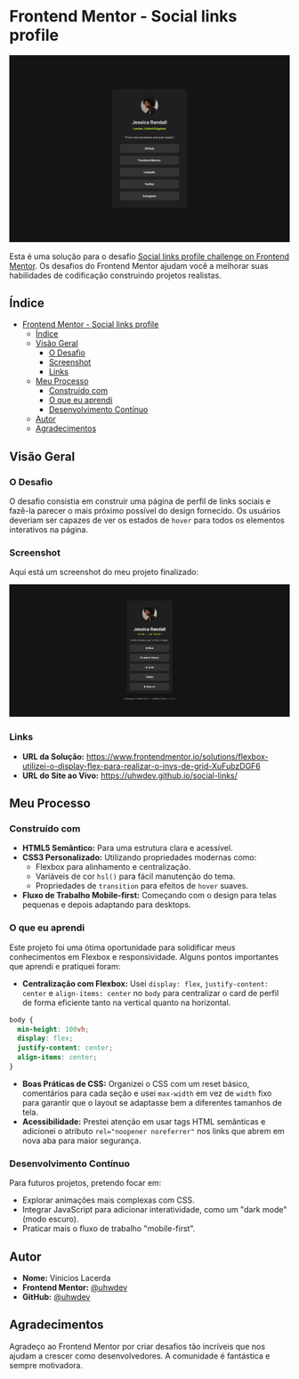 # Frontend Mentor - Social links profile

![Design preview for the Social links profile coding challenge](./assets/images/preview.jpg)

Esta é uma solução para o desafio [Social links profile challenge on Frontend Mentor](https://www.frontendmentor.io/challenges/social-links-profile-UG32l9E6Im). Os desafios do Frontend Mentor ajudam você a melhorar suas habilidades de codificação construindo projetos realistas.

## Índice

- [Frontend Mentor - Social links profile](#frontend-mentor---social-links-profile)
  - [Índice](#índice)
  - [Visão Geral](#visão-geral)
    - [O Desafio](#o-desafio)
    - [Screenshot](#screenshot)
    - [Links](#links)
  - [Meu Processo](#meu-processo)
    - [Construído com](#construído-com)
    - [O que eu aprendi](#o-que-eu-aprendi)
    - [Desenvolvimento Contínuo](#desenvolvimento-contínuo)
  - [Autor](#autor)
  - [Agradecimentos](#agradecimentos)

## Visão Geral

### O Desafio

O desafio consistia em construir uma página de perfil de links sociais e fazê-la parecer o mais próximo possível do design fornecido. Os usuários deveriam ser capazes de ver os estados de `hover` para todos os elementos interativos na página.

### Screenshot

Aqui está um screenshot do meu projeto finalizado:

![Screenshot do projeto finalizado](./assets/images/finalizado.png)

### Links

- **URL da Solução:** https://www.frontendmentor.io/solutions/flexbox-utilizei-o-display-flex-para-realizar-o-invs-de-grid-XuFubzDGF6
- **URL do Site ao Vivo:** https://uhwdev.github.io/social-links/

## Meu Processo

### Construído com

- **HTML5 Semântico:** Para uma estrutura clara e acessível.
- **CSS3 Personalizado:** Utilizando propriedades modernas como:
  - Flexbox para alinhamento e centralização.
  - Variáveis de cor `hsl()` para fácil manutenção do tema.
  - Propriedades de `transition` para efeitos de `hover` suaves.
- **Fluxo de Trabalho Mobile-first:** Começando com o design para telas pequenas e depois adaptando para desktops.

### O que eu aprendi

Este projeto foi uma ótima oportunidade para solidificar meus conhecimentos em Flexbox e responsividade. Alguns pontos importantes que aprendi e pratiquei foram:

- **Centralização com Flexbox:** Usei `display: flex`, `justify-content: center` e `align-items: center` no `body` para centralizar o card de perfil de forma eficiente tanto na vertical quanto na horizontal.

```css
body {
  min-height: 100vh;
  display: flex;
  justify-content: center;
  align-items: center;
}
```

- **Boas Práticas de CSS:** Organizei o CSS com um reset básico, comentários para cada seção e usei `max-width` em vez de `width` fixo para garantir que o layout se adaptasse bem a diferentes tamanhos de tela.
- **Acessibilidade:** Prestei atenção em usar tags HTML semânticas e adicionei o atributo `rel="noopener noreferrer"` nos links que abrem em nova aba para maior segurança.

### Desenvolvimento Contínuo

Para futuros projetos, pretendo focar em:

- Explorar animações mais complexas com CSS.
- Integrar JavaScript para adicionar interatividade, como um "dark mode" (modo escuro).
- Praticar mais o fluxo de trabalho "mobile-first".

## Autor

- **Nome:** Vinicios Lacerda
- **Frontend Mentor:** [@uhwdev](https://www.frontendmentor.io/profile/uhwdev)
- **GitHub:** [@uhwdev](https://github.com/uhwdev)

## Agradecimentos

Agradeço ao Frontend Mentor por criar desafios tão incríveis que nos ajudam a crescer como desenvolvedores. A comunidade é fantástica e sempre motivadora.
